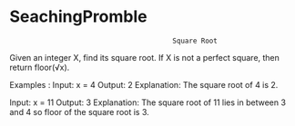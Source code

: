 # SeachingPromble
                                            Square Root
Given an integer X, find its square root. If X is not a perfect square, then return floor(√x).

Examples : 
Input: x = 4
Output: 2
Explanation: The square root of 4 is 2.

Input: x = 11
Output: 3
Explanation:  The square root of 11 lies in between 3 and 4 so floor of the square root is 3.